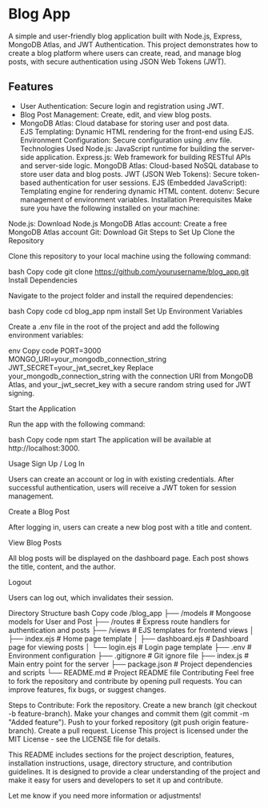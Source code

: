 # Blog App
A simple and user-friendly blog application built with Node.js, Express, MongoDB Atlas, and JWT Authentication. This project demonstrates how to create a blog platform where users can create, read, and manage blog posts, with secure authentication using JSON Web Tokens (JWT).

## Features     
- User Authentication: Secure login and registration using JWT.     
- Blog Post Management: Create, edit, and view blog posts.
- MongoDB Atlas: Cloud database for storing user and post data.   
EJS Templating: Dynamic HTML rendering for the front-end using EJS.           
Environment Configuration: Secure configuration using .env file.
Technologies Used
Node.js: JavaScript runtime for building the server-side application.
Express.js: Web framework for building RESTful APIs and server-side logic.
MongoDB Atlas: Cloud-based NoSQL database to store user data and blog posts.
JWT (JSON Web Tokens): Secure token-based authentication for user sessions.
EJS (Embedded JavaScript): Templating engine for rendering dynamic HTML content.
dotenv: Secure management of environment variables.
Installation
Prerequisites
Make sure you have the following installed on your machine:

Node.js: Download Node.js
MongoDB Atlas account: Create a free MongoDB Atlas account
Git: Download Git
Steps to Set Up
Clone the Repository

Clone this repository to your local machine using the following command:

bash
Copy code
git clone https://github.com/yourusername/blog_app.git
Install Dependencies

Navigate to the project folder and install the required dependencies:

bash
Copy code
cd blog_app
npm install
Set Up Environment Variables

Create a .env file in the root of the project and add the following environment variables:

env
Copy code
PORT=3000
MONGO_URI=your_mongodb_connection_string
JWT_SECRET=your_jwt_secret_key
Replace your_mongodb_connection_string with the connection URI from MongoDB Atlas, and your_jwt_secret_key with a secure random string used for JWT signing.

Start the Application

Run the app with the following command:

bash
Copy code
npm start
The application will be available at http://localhost:3000.

Usage
Sign Up / Log In

Users can create an account or log in with existing credentials. After successful authentication, users will receive a JWT token for session management.

Create a Blog Post

After logging in, users can create a new blog post with a title and content.

View Blog Posts

All blog posts will be displayed on the dashboard page. Each post shows the title, content, and the author.

Logout

Users can log out, which invalidates their session.

Directory Structure
bash
Copy code
/blog_app
├── /models               # Mongoose models for User and Post
├── /routes               # Express route handlers for authentication and posts
├── /views                # EJS templates for frontend views
│   ├── index.ejs         # Home page template
│   ├── dashboard.ejs     # Dashboard page for viewing posts
│   └── login.ejs         # Login page template
├── .env                  # Environment configuration
├── .gitignore            # Git ignore file
├── index.js              # Main entry point for the server
├── package.json          # Project dependencies and scripts
└── README.md             # Project README file
Contributing
Feel free to fork the repository and contribute by opening pull requests. You can improve features, fix bugs, or suggest changes.

Steps to Contribute:
Fork the repository.
Create a new branch (git checkout -b feature-branch).
Make your changes and commit them (git commit -m "Added feature").
Push to your forked repository (git push origin feature-branch).
Create a pull request.
License
This project is licensed under the MIT License - see the LICENSE file for details.

This README includes sections for the project description, features, installation instructions, usage, directory structure, and contribution guidelines. It is designed to provide a clear understanding of the project and make it easy for users and developers to set it up and contribute.

Let me know if you need more information or adjustments!






